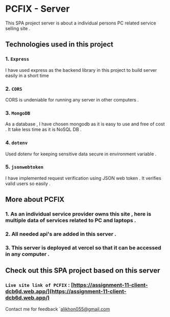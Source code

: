 # PCFIX - Server

This SPA project server is about a individual persons PC related service selling site .

## Technologies used in this project

### 1. `Express`

I have used express as the backend library in this project to build server easily in a short time

### 2. `CORS`

CORS is undeniable for running any server in other computers .

### 3. `MongoDB`

As a database , I have chosen mongodb as it is easy to use and free of cost . It take less time as it is NoSQL DB .

### 4. `dotenv`

Used dotenv for keeping sensitive data secure in environment variable .

### 5. `jsonwebtoken`

I have implemented request verification using JSON web token . It verifies valid users so easily .

## More about PCFIX

### 1. As an individual service provider owns this site , here is multiple data of services related to PC and laptops .

### 2. All needed api's are added in this server .

### 3. This server is deployed at vercel so that it can be accessed in any computer .

## Check out this SPA project based on this server

### `Live site link of PCFIX` : [https://assignment-11-client-dcb6d.web.app/](https://assignment-11-client-dcb6d.web.app/)

Contact me for feedback `alikhon055@gmail.com
